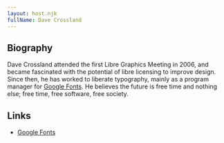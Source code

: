 ```yaml
---
layout: host.njk
fullName: Dave Crossland
---
```


## Biography

Dave Crossland attended the first Libre Graphics Meeting in 2006, and became
fascinated with the potential of libre licensing to improve design. Since
then, he has worked to liberate typography, mainly as a program manager for
[Google Fonts](https://fonts.google.com/). He believes the future is
free time and nothing else; free time, free software, free society.

## Links

* [Google Fonts](https://fonts.google.com/)
